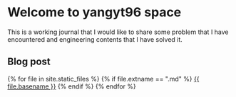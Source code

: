 # Welcome to yangyt96 space

This is a working journal that I would like to share some problem that I have encountered and engineering contents that I have solved it.

## Blog post
{% for file in site.static_files %}
{% if file.extname == ".md" %}
[{{ file.basename }}]({{site.baseurl}}/{{file.basename}}.html)
{% endif %}
{% endfor %}

<!-- - [Petalinux on Windows 10 with WSL](./blog/2021/petalinux-on-windows-10-with-wsl.md) -->